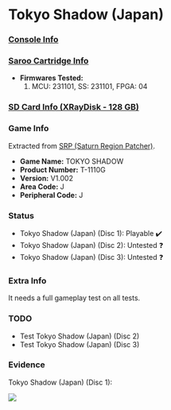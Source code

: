 # Tokyo Shadow (Japan)

### [Console Info](../../../../../Info/Consoles/VA13/README.md)

### [Saroo Cartridge Info](../../../../../Info/Cartridges/RetroGameParadiseStore/1.32F/README.md)

- <b>Firmwares Tested:</b>
  1. MCU: 231101, SS: 231101, FPGA: 04

### [SD Card Info (XRayDisk - 128 GB)](../../../../../Info/SdCards/XRayDisk/128GB/fat32/README.md)

### Game Info

Extracted from [SRP (Saturn Region Patcher)](https://segaxtreme.net/resources/saturn-region-patcher.81/download).

- <b>Game Name:</b> TOKYO SHADOW
- <b>Product Number:</b> T-1110G
- <b>Version:</b> V1.002
- <b>Area Code:</b> J
- <b>Peripheral Code:</b> J

### Status

- Tokyo Shadow (Japan) (Disc 1): Playable :heavy_check_mark:
- Tokyo Shadow (Japan) (Disc 2): Untested :question:
- Tokyo Shadow (Japan) (Disc 3): Untested :question:

### Extra Info

It needs a full gameplay test on all tests.

### TODO

- Test Tokyo Shadow (Japan) (Disc 2)
- Test Tokyo Shadow (Japan) (Disc 3)

### Evidence

Tokyo Shadow (Japan) (Disc 1):

[![](https://img.youtube.com/vi/cKWW0XE_-Y8/0.jpg)](https://www.youtube.com/watch?v=cKWW0XE_-Y8)
